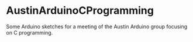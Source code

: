 # AustinArduinoCProgramming
Some Arduino sketches for a meeting of the Austin Arduino group focusing on C programming.
